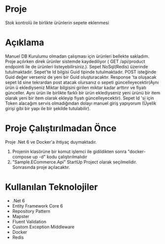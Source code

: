 # Proje
Stok kontrolü ile birlikte ürünlerin sepete eklenmesi

# Açıklama
Manuel DB Kurulumu olmadan çalışması için ürünleri bellekte sakladım. Proje açılırken direk ürünler sistemde kaydediliyor ( GET /api/product endpointi ile de ürünleri listeyebilirsiniz.).
Sepet NoSql(Redis) üzerinde tutulmaktadır. Sepet'te Id bilgisi Guid tipinde tutulmaktadır. POST isteğinde Guid değer verseniz de yeni bir Guid oluşturacaktır. Response 'ta oluşacak sepet Id sine tekrardan post atacak olursanız
o sepeti güncelleyecektir(Aynı ürün ü eklediyseniz Miktar bilgisini girilen miktar kadar arttırır ve fiyatı günceller. Aynı ürün ile birlikte farklı bir ürün eklediyseniz yeni ürünü bir item olarak yeni bir item olarak ekleyip fiyatı güncelleyecektir).
Sepet Id 'si için Token alacağım servis olmadığından dolayı manuel giriş yapıyorum (Üyelik girişi gibi bir yapı ile bir şekilde tutulabilir).

# Proje Çalıştırılmadan Önce
Proje .Net 6 ve Docker'a ihtiyaç duymaktadır.

1. Projenin klasörüne bir komut işlemci ile gidildikten sonra "docker-compose up -d" kodu çalıştırılmalıdır
2. "Sample.ECommerce.Api" StartUp Project olarak seçilmelidir. Sonrasında proje açılacaktır.

# Kullanılan Teknolojiler
- .Net 6
- Entity Framework Core 6
- Repository Pattern
- Mapster
- Fluent Validation
- Custom Exception Middleware
- Docker
- Redis
